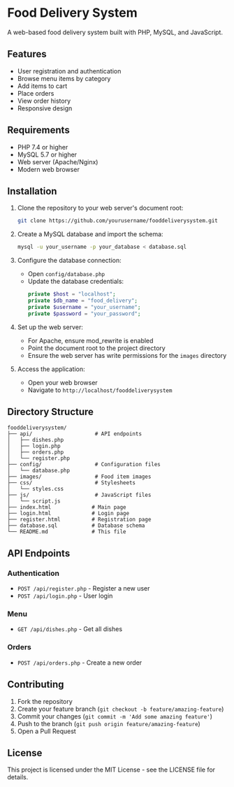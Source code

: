 # Food Delivery System

A web-based food delivery system built with PHP, MySQL, and JavaScript.

## Features

- User registration and authentication
- Browse menu items by category
- Add items to cart
- Place orders
- View order history
- Responsive design

## Requirements

- PHP 7.4 or higher
- MySQL 5.7 or higher
- Web server (Apache/Nginx)
- Modern web browser

## Installation

1. Clone the repository to your web server's document root:
   ```bash
   git clone https://github.com/yourusername/fooddeliverysystem.git
   ```

2. Create a MySQL database and import the schema:
   ```bash
   mysql -u your_username -p your_database < database.sql
   ```

3. Configure the database connection:
   - Open `config/database.php`
   - Update the database credentials:
     ```php
     private $host = "localhost";
     private $db_name = "food_delivery";
     private $username = "your_username";
     private $password = "your_password";
     ```

4. Set up the web server:
   - For Apache, ensure mod_rewrite is enabled
   - Point the document root to the project directory
   - Ensure the web server has write permissions for the `images` directory

5. Access the application:
   - Open your web browser
   - Navigate to `http://localhost/fooddeliverysystem`

## Directory Structure

```
fooddeliverysystem/
├── api/                    # API endpoints
│   ├── dishes.php
│   ├── login.php
│   ├── orders.php
│   └── register.php
├── config/                 # Configuration files
│   └── database.php
├── images/                 # Food item images
├── css/                    # Stylesheets
│   └── styles.css
├── js/                     # JavaScript files
│   └── script.js
├── index.html             # Main page
├── login.html             # Login page
├── register.html          # Registration page
├── database.sql           # Database schema
└── README.md              # This file
```

## API Endpoints

### Authentication
- `POST /api/register.php` - Register a new user
- `POST /api/login.php` - User login

### Menu
- `GET /api/dishes.php` - Get all dishes

### Orders
- `POST /api/orders.php` - Create a new order

## Contributing

1. Fork the repository
2. Create your feature branch (`git checkout -b feature/amazing-feature`)
3. Commit your changes (`git commit -m 'Add some amazing feature'`)
4. Push to the branch (`git push origin feature/amazing-feature`)
5. Open a Pull Request

## License

This project is licensed under the MIT License - see the LICENSE file for details. 